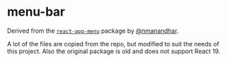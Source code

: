 # menu-bar
Derived from the [`react-app-menu`](https://github.com/nmanandhar/react-app-menu)
package by [@nmanandhar](https://github.com/nmanandhar).

A lot of the files are copied from the repo, but modified to suit the 
needs of this project. Also the original package is old and does not support 
React 19.